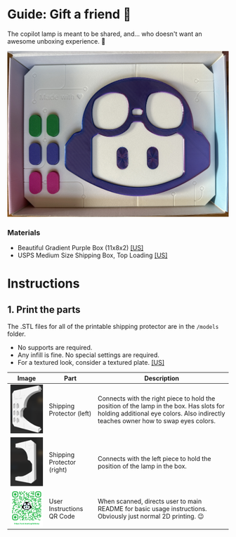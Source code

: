 # Guide: Gift a friend 💚
The copilot lamp is meant to be shared, and... who doesn't want an awesome unboxing experience. 🥰

![](gift/example-1.jpg)

### Materials
- Beautiful Gradient Purple Box (11x8x2) [[US]](https://www.amazon.com/dp/B0B7JB5KC9)
- USPS Medium Size Shipping Box, Top Loading [[US]](https://store.usps.com/store/product/shipping-supplies/priority-mail-flat-rate-medium-box-1-P_O_FRB1)
<!-- - Packing Foam Sheets -->


# Instructions

## 1. Print the parts
The .STL files for all of the printable shipping protector are in the `/models` folder.

- No supports are required.
- Any infill is fine. No special settings are required.
- For a textured look, consider a textured plate. [[US]](https://us.store.bambulab.com/products/bambu-dual-sided-textured-pei-plate)

| Image | Part | Description |
| -- | -- | -- |
<img src="gift/shipping-protector-left.png" width="200px"> | Shipping Protector (left) | Connects with the right piece to hold the position of the lamp in the box. Has slots for holding additional eye colors. Also indirectly teaches owner how to swap eyes colors. |
<img src="gift/shipping-protector-right.png" width="200px"> | Shipping Protector (right) | Connects with the left piece to hold the position of the lamp in the box. |
<img src="gift/qr-code-with-url.png" width="200px"> | User Instructions QR Code | When scanned, directs user to main README for basic usage instructions. Obviously just normal 2D printing. 😉 |


